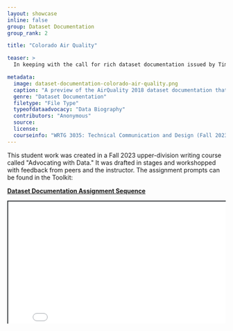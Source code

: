 ```yaml
---
layout: showcase
inline: false
group: Dataset Documentation
group_rank: 2

title: "Colorado Air Quality"

teaser: >
  In keeping with the call for rich dataset documentation issued by Timnit Gebru et al. in "Datasheets for Datasets," this student sample provides not only technical documentation of an air quality dataset, but also a detailed data biography and an ethnographic assessment of the broader context to which this data collection effort belongs.

metadata:
  image: dataset-documentation-colorado-air-quality.png
  caption: "A preview of the AirQuality 2018 dataset documentation that students produced, specifically with links to the dataset the project is analyzing, a summary of the project, keywords, and a paragraph about other purposes the dataset could be used for."
  genre: "Dataset Documentation"
  filetype: "File Type"
  typeofdataadvocacy: "Data Biography"
  contributors: "Anonymous"
  source: 
  license: 
  courseinfo: "WRTG 3035: Technical Communication and Design (Fall 2023, taught by Nathan Pieplow at the University of Colorado Boulder)"
---
```


This student work was created in a Fall 2023 upper-division writing course called "Advocating with Data." It was drafted in stages and workshopped with feedback from peers and the instructor. The assignment prompts can be found in the Toolkit:

**[Dataset Documentation Assignment Sequence](https://da4asandbox.github.io/curricularsite/cards/dataset-documentation-assignment)**

<div style="position: relative; padding-bottom: 56.25%; height: 0; overflow: hidden;"><iframe src="../assets/pdf/dataset-documentation-colorado-air-quality.pdf" width="100%" title="Dataset Documentation: Colorado Air Quality" style="border:2px #323639 solid; position: absolute; top: 0; left: 0; right: 0; bottom: 0; height: 200%; max-width: 100%;"></iframe></div>
